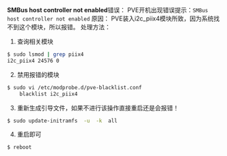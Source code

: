  **SMBus host controller not enabled**错误： PVE开机出现错误提示：`SMBus host controller not enabled`
原因： PVE装入i2c_piix4模块所致，因为系统找不到这个模块，所以报错。
处理方法：

1. 查询相关模块
```bash
$ sudo lsmod | grep piix4
i2c_piix4 24576 0
```

2. 禁用报错的模块
```bash
$ sudo vi /etc/modprobe.d/pve-blacklist.conf
	blacklist i2c_piix4
```

3. 重新生成引导文件，如果不进行该操作直接重启还是会报错！
```bash
$ sudo update-initramfs  -u  -k  all
```

4. 重启即可
```bash
$ reboot
```
